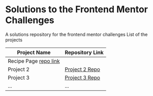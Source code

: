 # Solutions to the Frontend Mentor Challenges
A solutions repository for the frontend mentor challenges
List of the projects

| Project Name | Repository Link |
|--------------|-----------------|
| Recipe Page    [repo link](https://github.com/Wanjiru-M/frontend-mentor-challenges/tree/main/Recipe_Page) |
| Project 2    | [Project 2 Repo](https://github.com/yourusername/project2) |
| Project 3    | [Project 3 Repo](https://github.com/yourusername/project3) |
| ...          | ...             |
